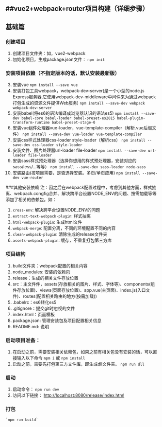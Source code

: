 ##vue2+webpack+router项目构建（详细步骤）
---

## 基础篇

### 创建项目
1. 创建项目文件夹：如，vue2-webpack
2. 初始化项目，生成package.json文件：
	`npm init`

### 安装项目依赖（不指定版本的话，默认安装最新版）
3. 安装vue
	`npm install --save vue`
4. 安装打包工具webpack，webpack-dev-server(是一个小型的node.js Express服务器,它使用webpack-dev-middleware中间件来为通过webpack打包生成的资源文件提供Web服务)
	`npm install --save-dev webpack webpack-dev-server`
5. 安装babel(将es6的语法编译成浏览器认识的语法es5)
	`npm install --save-dev babel-core babel-loader babel-preset-es2015 babel-plugin-transform-runtime babel-preset-stage-0`
6. 安装vue组件处理器vue-loader，vue-template-compiler（解析.vue后缀文件）
	`npm install --save-dev vue-loader vue-template-compiler`
7. 安装css样式处理器css-loader style-loader（解析css）
	`npm install --save-dev css-loader style-loader`
8. 安装文件、图片处理器url-loader file-loader
	`npm install --save-dev url-loader file-loader`
9. 安装sass样式预处理器（选择你想用的样式预处理器，安装对应的sass/less/...等等）
	`npm install --save-dev sass-loader node-sass`
10. 安装路由(按项目需要，是否选择安装。多页/单页应用)
	`npm install --save-dev vue-router`


###其他安装依赖
注：因之后在webpack配置过程中，考虑到其他方面，样式抽离、webpack.congfig合并、解决跨平台设置NODE_ENV的问题、按需加载等等添加了相关的依赖包。如：
1. `cross-env`: 解决跨平台设置NODE_ENV的问题
2. `extract-text-webpack-plugin`: 样式抽离
3. `html-webpack-plugin`: 生成html文件
4. `webpack-merge`: 配置分离，不同的环境配置不同的内容
5. `clean-webpack-plugin`: 清除生成的release文件夹
6. `assets-webpack-plugin`: 缓存，不重复打包第三方库


### 项目结构
1. build文件夹：webpack配置的相关内容
2. node_modules: 安装的依赖包
3. release：生成的相关文件存放位置
4. src：主文件件，assets(存放相关的图片、样式、字体等)、components(组件存放位置)、views(页面存放位置)、app.vue(主页面)、index.js(入口文件)、routes(配置相关路由的地方(按需加载))
5. .babelrc：es6转化es5
6. .gitignore：提交git时忽视的文件
7. index.html：页面模板
8. package.json: 管理安装包及项目配置相关信息
9. README.md: 说明

### 启动项目准备：
1. 在启动之前，需要安装相关依赖包，如果之前有相关包没有安装的话，可以直接输入以下命令
	`npm i` 或 `npm install`
2. 启动之前，需要先打包第三方文件库，即生成dll文件夹。
	`npm run dll`

### 启动
1. 启动命令：
	`npm run dev`
2. 访问以下链接：
	[http://localhost:8080/release/index.html](http://localhost:8080/release/index.html)

### 打包
	`npm run build`